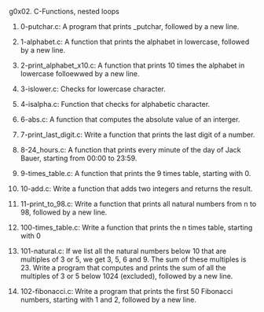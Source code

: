 g0x02. C-Functions, nested loops

1. 0-putchar.c: A program that prints _putchar, followed by a new line.
2. 1-alphabet.c: A function that prints the alphabet in lowercase, followed by a new line.
3. 2-print_alphabet_x10.c: A function that prints 10 times the alphabet in lowercase folloewwed by a new line.
4. 3-islower.c: Checks for lowercase character.
5. 4-isalpha.c: Function that checks for alphabetic character.
6. 6-abs.c: A function that computes the absolute value of an interger.
7. 7-print_last_digit.c: Write a function that prints the last digit of a number.

8. 8-24_hours.c: A function that prints every minute of the day of Jack Bauer, starting from 00:00 to 23:59.
9. 9-times_table.c: A function that prints the 9 times table, starting with 0.
10. 10-add.c: Write a function that adds two integers and returns the result.
11. 11-print_to_98.c: Write a function that prints all natural numbers from n to 98, followed by a new line.
12. 100-times_table.c: Write a function that prints the n times table, starting with 0
13. 101-natural.c: If we list all the natural numbers below 10 that are multiples of 3 or 5, we get 3, 5, 6 and 9. The sum of these multiples is 23. Write a program that computes and prints the sum of all the multiples of 3 or 5 below 1024 (excluded), followed by a new line.
14. 102-fibonacci.c: Write a program that prints the first 50 Fibonacci numbers, starting with 1 and 2, followed by a new line.
